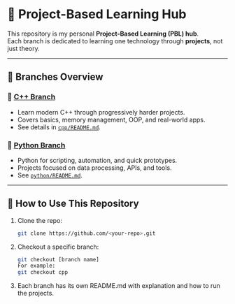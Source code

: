 # 🚀 Project-Based Learning Hub

This repository is my personal **Project-Based Learning (PBL) hub**.  
Each branch is dedicated to learning one technology through **projects**, not just theory.  

---

## 📂 Branches Overview  

### 🔹 [C++ Branch](https://github.com/<your-repo>/tree/cpp)  
- Learn modern C++ through progressively harder projects.  
- Covers basics, memory management, OOP, and real-world apps.  
- See details in [`cpp/README.md`](https://github.com/<your-repo>/blob/cpp/README.md).  

### 🔹 [Python Branch](https://github.com/<your-repo>/tree/python)  
- Python for scripting, automation, and quick prototypes.  
- Projects focused on data processing, APIs, and tools.  
- See [`python/README.md`](https://github.com/<your-repo>/blob/python/README.md).  

---

## 📖 How to Use This Repository  

1. Clone the repo:  
   ```bash
   git clone https://github.com/<your-repo>.git
   ```
2. Checkout a specific branch:
   ```bash
   git checkout [branch name]
   For example:
   git checkout cpp
   ```
3. Each branch has its own README.md with explanation and how to run the projects.
